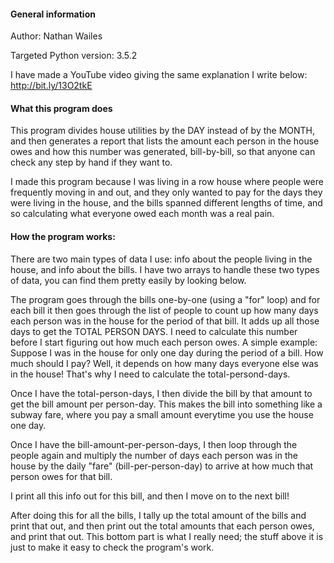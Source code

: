 #### General information

Author: Nathan Wailes

Targeted Python version: 3.5.2

I have made a YouTube video giving the same explanation I write below:
http://bit.ly/13O2tkE

#### What this program does

This program divides house utilities by the DAY instead of by the MONTH, and
then generates a report that lists the amount each person in the house owes
and how this number was generated, bill-by-bill, so that anyone can check
any step by hand if they want to.

I made this program because I was living in a row house where people were
frequently moving in and out, and they only wanted to pay for the days they
were living in the house, and the bills spanned different lengths of time,
and so calculating what everyone owed each month was a real pain.

#### How the program works:

There are two main types of data I use: info about the people living in the
house, and info about the bills.  I have two arrays to handle these two
types of data, you can find them pretty easily by looking below.

The program goes through the bills one-by-one (using a "for" loop) and for each
bill it then goes through the list of people to count up how many days each
person was in the house for the period of that bill.  It adds up all those days
to get the TOTAL PERSON DAYS.  I need to calculate this number before I start
figuring out how much each person owes.  A simple example: Suppose I was in the
house for only one day during the period of a bill.  How much should I pay?
Well, it depends on how many days everyone else was in the house!  That's why
I need to calculate the total-persond-days.

Once I have the total-person-days, I then divide the bill by that amount to get
the bill amount per person-day.  This makes the bill into something like a
subway fare, where you pay a small amount everytime you use the house one day.

Once I have the bill-amount-per-person-days, I then loop through the people
again and multiply the number of days each person was in the house by the
daily "fare" (bill-per-person-day) to arrive at how much that person owes for
that bill.

I print all this info out for this bill, and then I move on to the next bill!

After doing this for all the bills, I tally up the total amount of the bills
and print that out, and then print out the total amounts that each person owes,
and print that out.  This bottom part is what I really need; the stuff above it
is just to make it easy to check the program's work.